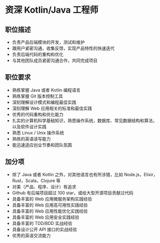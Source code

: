 # 资深 Kotlin/Java 工程师

## 职位描述

- 负责产品后端模块的开发，测试和维护
- 跟用户紧密沟通，收集反馈，实现产品特性的快速迭代
- 负责后端代码的重构和优化
- 与其他团队成员紧密沟通合作，共同完成项目

## 职位要求

- 熟练掌握 Java 或者 Kotlin 编程语言
- 熟练掌握 Git 版本控制工具
- 深刻理解设计模式和编程最佳实践
- 深刻理解 Web 应用相关的标准和最佳实践
- 优秀的代码重构和优化能力
- 扎实的计算机科学基础知识，熟悉操作系统，数据库、常见数据结构和算法，以及软件设计实践
- 熟悉 Linux / Unix 操作系统
- 熟练的英语读写能力
- 能迅速适应创业节奏和团队氛围

## 加分项

- 除了 Java 或者 Kotlin 之外，对其他语言也有所涉猎，比如 Node.js，Elixir，Rust，Scala，Clojure 等
- 对美（产品、程序、设计）有追求
- Github 有后端项目超过 100 star，或给大型开源项目贡献过代码
- 具备丰富的 Web 应用微服务架构实践经验
- 具备丰富的 Web 应用高可用性实践经验
- 具备丰富的 Web 应用性能优化实践经验
- 具备丰富的 Web 应用安全实践经验
- 具备丰富的 TDD/BDD 实战经验
- 具备设计公开 API 接口的实战经验
- 优秀的英语交流能力
